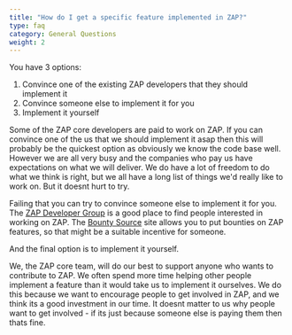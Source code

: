```yaml
---
title: "How do I get a specific feature implemented in ZAP?"
type: faq
category: General Questions
weight: 2
---
```


You have 3 options:

  1. Convince one of the existing ZAP developers that they should implement it
  2. Convince someone else to implement it for you
  3. Implement it yourself

Some of the ZAP core developers are paid to work on ZAP. If you can convince
one of the us that we should implement it asap then this will probably be the
quickest option as obviously we know the code base well. However we are all
very busy and the companies who pay us have expectations on what we will
deliver. We do have a lot of freedom to do what we think is right, but we all
have a long list of things we'd really like to work on. But it doesnt hurt to
try.

Failing that you can try to convince someone else to implement it for you. The
[ZAP Developer Group](https://groups.google.com/group/zaproxy-develop) is a
good place to find people interested in working on ZAP. 
The [Bounty Source](https://www.bountysource.com/teams/zap/issues) site allows you to put
bounties on ZAP features, so that might be a suitable incentive for someone.

And the final option is to implement it yourself.

We, the ZAP core team, will do our best to support anyone who wants to
contribute to ZAP. We often spend more time helping other people implement a
feature than it would take us to implement it ourselves. We do this because we
want to encourage people to get involved in ZAP, and we think its a good
investment in our time. It doesnt matter to us why people want to get involved - if its just because someone else is paying them then thats fine.
